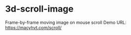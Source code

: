 # 3d-scroll-image
Frame-by-frame moving image on mouse scroll
Demo URL: https://macyhvt.com/scroll/

